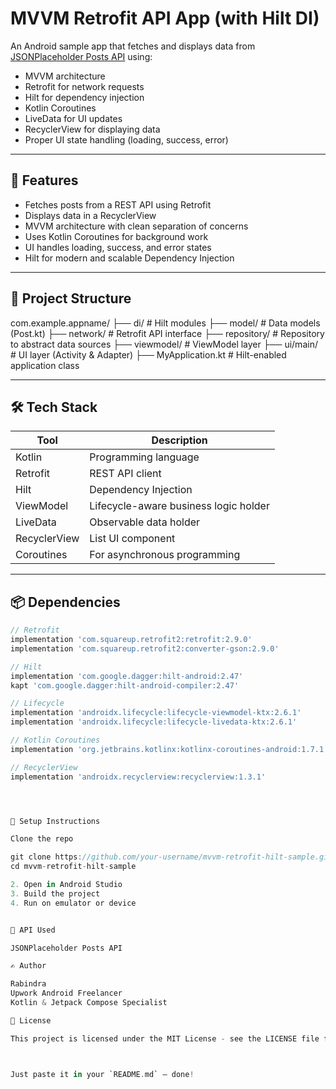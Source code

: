 # MVVM Retrofit API App (with Hilt DI)

An Android sample app that fetches and displays data from [JSONPlaceholder Posts API](https://jsonplaceholder.typicode.com/posts) using:

- MVVM architecture
- Retrofit for network requests
- Hilt for dependency injection
- Kotlin Coroutines
- LiveData for UI updates
- RecyclerView for displaying data
- Proper UI state handling (loading, success, error)

---

## 🚀 Features

- Fetches posts from a REST API using Retrofit
- Displays data in a RecyclerView
- MVVM architecture with clean separation of concerns
- Uses Kotlin Coroutines for background work
- UI handles loading, success, and error states
- Hilt for modern and scalable Dependency Injection

---

## 📁 Project Structure

com.example.appname/
├── di/ # Hilt modules
├── model/ # Data models (Post.kt)
├── network/ # Retrofit API interface
├── repository/ # Repository to abstract data sources
├── viewmodel/ # ViewModel layer
├── ui/main/ # UI layer (Activity & Adapter)
├── MyApplication.kt # Hilt-enabled application class




---

## 🛠️ Tech Stack

| Tool         | Description                                  |
|--------------|----------------------------------------------|
| Kotlin       | Programming language                         |
| Retrofit     | REST API client                              |
| Hilt         | Dependency Injection                         |
| ViewModel    | Lifecycle-aware business logic holder        |
| LiveData     | Observable data holder                       |
| RecyclerView | List UI component                            |
| Coroutines   | For asynchronous programming                 |

---

## 📦 Dependencies

```gradle
// Retrofit
implementation 'com.squareup.retrofit2:retrofit:2.9.0'
implementation 'com.squareup.retrofit2:converter-gson:2.9.0'

// Hilt
implementation 'com.google.dagger:hilt-android:2.47'
kapt 'com.google.dagger:hilt-android-compiler:2.47'

// Lifecycle
implementation 'androidx.lifecycle:lifecycle-viewmodel-ktx:2.6.1'
implementation 'androidx.lifecycle:lifecycle-livedata-ktx:2.6.1'

// Kotlin Coroutines
implementation 'org.jetbrains.kotlinx:kotlinx-coroutines-android:1.7.1'

// RecyclerView
implementation 'androidx.recyclerview:recyclerview:1.3.1'




🔧 Setup Instructions

Clone the repo

git clone https://github.com/your-username/mvvm-retrofit-hilt-sample.git
cd mvvm-retrofit-hilt-sample

2. Open in Android Studio
3. Build the project
4. Run on emulator or device


📌 API Used

JSONPlaceholder Posts API

✍️ Author

Rabindra
Upwork Android Freelancer
Kotlin & Jetpack Compose Specialist

📃 License

This project is licensed under the MIT License - see the LICENSE file for details.



Just paste it in your `README.md` — done!
